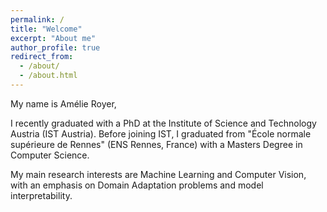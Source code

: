 ```yaml
---
permalink: /
title: "Welcome"
excerpt: "About me"
author_profile: true
redirect_from:
  - /about/
  - /about.html
---
```


My name is Amélie Royer,

I recently graduated with a PhD at the Institute of Science and Technology Austria (IST Austria). Before joining IST, I graduated from "École normale supérieure de Rennes" (ENS Rennes, France) with a Masters Degree in Computer Science.

My main research interests are Machine Learning and Computer Vision, with an emphasis on Domain Adaptation problems and model interpretability.
